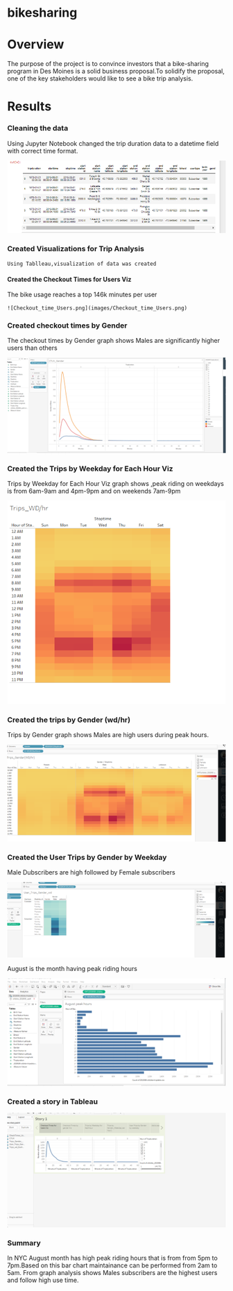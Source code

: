 # bikesharing
# Overview
The purpose of the project is  to convince  investors that a bike-sharing program in Des Moines is a solid business proposal.To solidify the proposal, one of the key stakeholders would like to see a bike trip analysis.
 
# Results
 ### Cleaning the data
 
 Using Jupyter Notebook changed the trip duration data to a datetime field with correct time format.
 
 
   ![Deliverable1.png](images/Deliverable1.png)
  
  ### Created Visualizations for Trip Analysis
    Using Tablleau,visualization of data was created
    
   #### Created the Checkout Times for Users Viz
   The bike usage reaches a top 146k minutes per user
   
    ![Checkout_time_Users.png](images/Checkout_time_Users.png)
   
  ### Created checkout times by Gender
   
 The checkout times by Gender graph shows Males are significantly higher users than others

   ![Checkout_Times_Gender.png](images/Checkout_Times_Gender.png)
 
  ###  Created the Trips by Weekday for Each Hour Viz
 Trips by Weekday for Each Hour Viz graph shows ,peak riding on weekdays is from 6am-9am and 4pm-9pm and on weekends 7am-9pm
 
  ![Trips_Weekday_Eachhour.png](images/Trips_Weekday_Eachhour.png)
  
  ### Created the trips by Gender (wd/hr)
  Trips by Gender graph shows Males are high users during peak hours.
  
  ![Trips_Gender_wd_hr.png](images/Trips_Gender_wd_hr.png)
  
  ### Created the User Trips by Gender by Weekday
  
  Male Dubscribers are high followed by Female subscribers
  
   ![User_Trips_Gender_wd.png](images/User_Trips_Gender_wd.png)
   
   
   August is the  month having peak riding hours
   
   
  ![August_peak_hour.png](images/August_peak_hour.png)
   
   
   
   ### Created a story in Tableau
   
   ![Story.png](images/Story.png)
   
   ### Summary
   
   In NYC August month has high peak riding hours that is from from 5pm to 7pm.Based on this bar chart maintainance can be performed from 2am to 5am.
   From graph analysis shows Males subscribers are the highest users and follow high use time.
   
   
    
   
   
   
     
   
  
    
  
  
 
 
 
   
  
